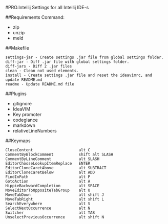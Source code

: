 
#PRO.Intellij
Settings for all Intellij IDE-s

##Requirements
Command:
 - zip
 - unzip
 - meld

##Makefile

	settings-jar - Create settings .jar file from global settings folder.
	diff-jar - Diff .jar file with global settings folder.
	diff-jars - Diff 2 .jar files
	clean - Clean not used elements.
	install - Create settings .jar file and reset the ideavimrc, and update README.md
	readme - Update README.md file

##Plugins

 - gitignore
 - IdeaVIM
 - Key promoter
 - codeglance
 - markdown
 - relativeLineNumbers

##Keymaps

	CloseContent                  	alt C
	CommentByBlockComment         	shift alt SLASH
	CommentByLineComment          	alt SLASH
	EditorChooseLookupItemReplace 	ENTER
	EditorCloneCaretAbove         	alt SUBTRACT
	EditorCloneCaretBelow         	alt ADD
	FindInPath                    	alt P
	GotoAction                    	alt A
	HippieBackwardCompletion      	alt SPACE
	MoveEditorToOppositeTabGroup  	alt U
	MoveTabDown                   	alt shift J
	MoveTabRight                  	alt shift L
	SearchEverywhere              	alt S
	SelectNextOccurrence          	alt N
	Switcher                      	alt TAB
	UnselectPreviousOccurrence    	alt shift N

	